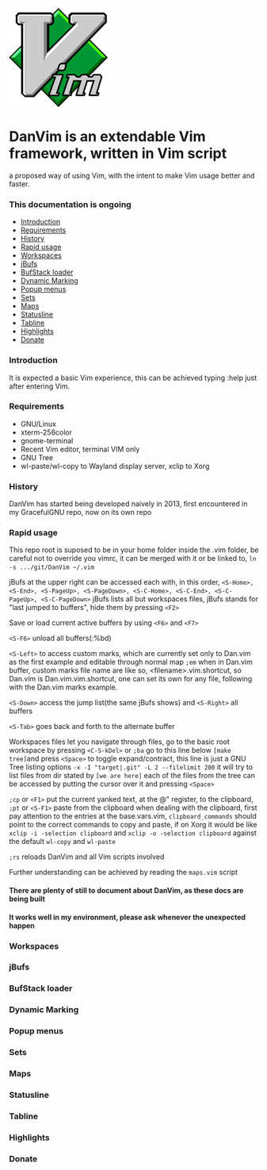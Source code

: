 
<img src="images/vim.logo.png" alt="Vim logo" height="200" /> 

# DanVim is an extendable Vim framework, written in Vim script
a proposed way of using Vim, with the intent to make Vim usage better and faster.

### This documentation is ongoing


- [Introduction](#introduction)
- [Requirements](#requirements)
- [History](#history)
- [Rapid usage](#rapid-usage)
- [Workspaces](#workspaces)
- [jBufs](#jbufs)
- [BufStack loader](#bufstack-loader)
- [Dynamic Marking](#dynamic-marking)
- [Popup menus](#popup-menus)
- [Sets](#sets)
- [Maps](#maps)
- [Statusline](#statusline)
- [Tabline](#tabline)
- [Highlights](#highlights)
- [Donate](#donate)


### Introduction

It is expected a basic Vim experience, this can be achieved typing :help just after entering Vim.

### Requirements


- GNU/Linux
- xterm-256color
- gnome-terminal
- Recent Vim editor, terminal VIM only
- GNU Tree
- wl-paste/wl-copy to Wayland display server, xclip to Xorg


### History

DanVim has started being developed naively in 2013, first encountered in my GracefulGNU repo,
now on its own repo

### Rapid usage

This repo root is suposed to be in your home folder inside the .vim folder,
be careful not to override you vimrc, it can be merged with it or be linked to,
`ln -s .../git/DanVim ~/.vim`

jBufs at the upper right can be accessed each with, in this order,
`<S-Home>, <S-End>, <S-PageUp>, <S-PageDown>, <S-C-Home>, <S-C-End>, <S-C-PageUp>, <S-C-PageDown>`
jBufs lists all but workspaces files, jBufs stands for "last jumped to buffers", hide them by pressing `<F2>`

Save or load current active buffers by using `<F6>` and `<F7>`

`<S-F6>` unload all buffers(:%bd)

`<S-Left>` to access custom marks, which are currently set only to Dan.vim as the first example and editable through normal map `;em` when in Dan.vim buffer,
custom marks file name are like so, \<filename\>.vim.shortcut, so Dan.vim is Dan.vim.vim.shortcut, one can set its own for any file, following with the Dan.vim marks example.

`<S-Down>` access the jump list(the same jBufs shows) and `<S-Right>` all buffers

`<S-Tab>` goes back and forth to the alternate buffer

Workspaces files let you navigate through files,
go to the basic root workspace by pressing `<C-S-kDel>` or `;ba`
go to this line below `[make tree]`and press `<Space>` to toggle expand/contract, this line is just a GNU Tree listing options
`-x -I "target|.git" -L 2 --filelimit 200`
it will try to list files from dir stated by `[we are here]`
each of the files from the tree can be accessed by putting the cursor over it and pressing `<Space>`

`;cp` or `<F1>` put the current yanked text, at the @" register, to the clipboard,
`;pt` or `<S-F1>` paste from the clipboard when dealing with the clipboard, first pay attention to the entries at the base.vars.vim,
`clipboard_commands` should point to the correct commands to copy and paste, if on Xorg it would be like 
`xclip -i -selection clipboard` and `xclip -o -selection clipboard` against the default `wl-copy` and `wl-paste`

`;rs` reloads DanVim and all Vim scripts involved

Further understanding can be achieved by reading the `maps.vim` script

#### There are plenty of still to document about DanVim, as these docs are being built
#### It works well in my environment, please ask whenever the unexpected happen

### Workspaces
### jBufs
### BufStack loader
### Dynamic Marking
### Popup menus
### Sets
### Maps
### Statusline
### Tabline
### Highlights
### Donate



